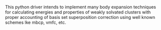 This python driver intends to implement many body
expansion techniques for calculating energies and properties
of weakly solvated clusters with proper accounting of basis set superposition
correction using well known schemes lke mbcp, vmfc, etc. 
